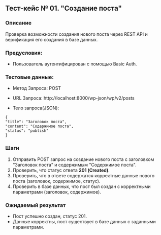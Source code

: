 ## Тест-кейс № 01. "Создание поста"

### Описание

Проверка возможности создания нового поста через REST API и верификация его создания в базе данных.

### Предусловия: 

* Пользователь аутентифицирован с помощью Basic Auth.

### Тестовые данные:

* Метод Запроса: POST

* URL Запроса: http://localhost:8000/wp-json/wp/v2/posts

* Тело запроса(JSON):

```
{
"title": "Заголовок поста",
"content": "Содержимое поста",
"status": "publish"
}
```

### Шаги

1. Отправить POST запрос на создание нового поста с заголовком "Заголовок поста" и содержимым "Содержимое поста".
2. Проверить, что статус ответа **201 (Created)**.
3. Проверить, что в ответе содержатся корректные данные нового поста (заголовок, содержимое, статус).
4. Проверить в базе данных, что пост был создан с корректными параметрами (заголовок, содержимое).

### Ожидаемый результат

* Пост успешно создан, статус 201.
* Данные корректны, пост существует в базе данных с заданными параметрами.


